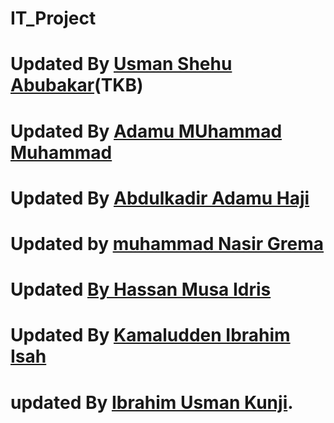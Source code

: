 # IT_Project

# Updated By [Usman Shehu Abubakar](https://github.com/usmantkb/IT_Project/activity)(TKB)
# Updated By [Adamu MUhammad Muhammad](https://github.com/AdamsGeeky)
# Updated By [Abdulkadir Adamu Haji](https://github.com/ABDULDEV-dev)
# Updated by [muhammad Nasir Grema](https://github.com/Nasirgrema/IT_Project/edit/main/README.md)
# Updated [By Hassan Musa Idris](https://github.com/hassanidris1433/IT_Project)
# Updated By [Kamaludden Ibrahim Isah](https://github.com/Kamall-Kuri)
# updated By [Ibrahim Usman Kunji](https://github.com/Ibrahim-Kunji/IT_Project/edit/main/README.md).




